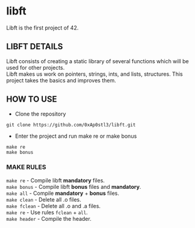 # libft
Libft is the first project of 42.  
## LIBFT DETAILS
Libft consists of creating a static library of several functions which will be used for other projects.  
Libft makes us work on pointers, strings, ints, and lists, structures. This project takes the basics and improves them.  
## HOW TO USE
* Clone the repository
```
git clone https://github.com/0xAp0stl3/libft.git
```
* Enter the project and run make re or make bonus  
```
make re
make bonus
```
### MAKE RULES
`make re` - Compile libft **mandatory** files.  
`make bonus` - Compile libft **bonus** files and **mandatory**.  
`make all` - Compile **mandatory** + **bonus** files.  
`make clean` - Delete all .o files.  
`make fclean` - Delete all .o and .a files.  
`make re` - Use rules `fclean` + `all`.  
`make header` - Compile the header.  

